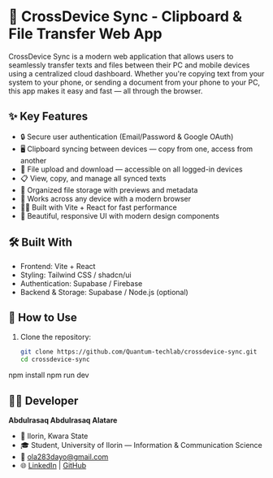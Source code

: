 # 📲 CrossDevice Sync - Clipboard & File Transfer Web App

CrossDevice Sync is a modern web application that allows users to seamlessly transfer texts and files between their PC and mobile devices using a centralized cloud dashboard. Whether you're copying text from your system to your phone, or sending a document from your phone to your PC, this app makes it easy and fast — all through the browser.


## ✨ Key Features

- 🔒 Secure user authentication (Email/Password & Google OAuth)
- 🖥️ Clipboard syncing between devices — copy from one, access from another
- 📂 File upload and download — accessible on all logged-in devices
- 📋 View, copy, and manage all synced texts
- 📁 Organized file storage with previews and metadata
- 📱 Works across any device with a modern browser
- 🧑‍💻 Built with Vite + React for fast performance
- 🎨 Beautiful, responsive UI with modern design components

## 🛠️ Built With

- Frontend: Vite + React
- Styling: Tailwind CSS / shadcn/ui
- Authentication: Supabase / Firebase
- Backend & Storage: Supabase / Node.js (optional)

## 🧪 How to Use

1. Clone the repository:
   ```bash
   git clone https://github.com/Quantum-techlab/crossdevice-sync.git
   cd crossdevice-sync

npm install
npm run dev



## 👨‍💻 Developer

**Abdulrasaq Abdulrasaq Alatare**

- 📍 Ilorin, Kwara State
- 🎓 Student, University of Ilorin — Information & Communication Science
- 📧 ola283dayo@gmail.com
- 🌐 [LinkedIn](https://www.linkedin.com/in/abdulrasaq-abdulrasaq-68b0b1351) | [GitHub](https://github.com/Quantum-techlab)
